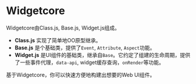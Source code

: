 # Widgetcore

Widgetcore由Class.js, Base.js, Widget.js组成。

- **Class.js** 实现了简单地OO原型继承。
- **Base.js** 是个基础类，提供了`Event`, `Attribute`, `Aspect`功能。
- **Widget.js** 是UI组件的基础类，继承自`Base`。它约定了组建的生命周期，提供了一些事件代理，`data-api`, widget缓存查询，`onRender`等功能。

基于Widgetcore，你可以快速方便地构建出想要的Web UI组件。
